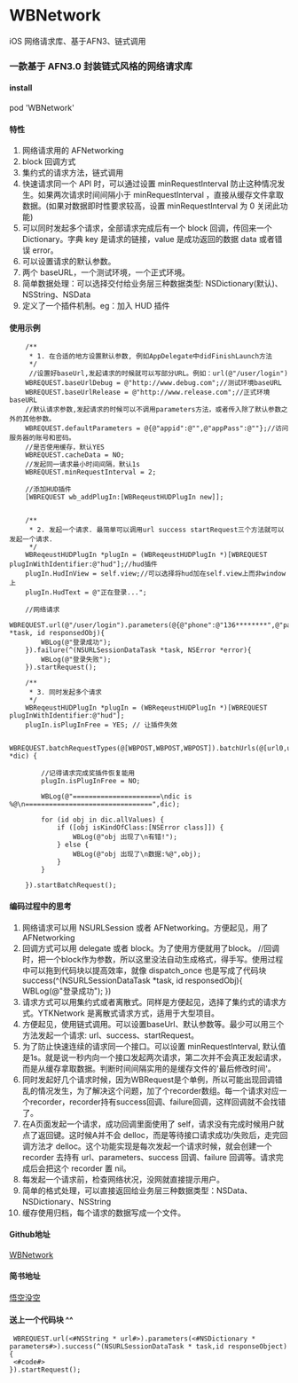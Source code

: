 # WBNetwork
iOS 网络请求库、基于AFN3、链式调用

### 一款基于 AFN3.0 封装链式风格的网络请求库 

#### install

pod 'WBNetwork'

#### 特性

1. 网络请求用的 AFNetworking
2. block 回调方式
3. 集约式的请求方法，链式调用
4. 快速请求同一个 API 时，可以通过设置 minRequestInterval 防止这种情况发生。如果两次请求时间间隔小于 minRequestInterval ，直接从缓存文件拿取数据。(如果对数据即时性要求较高，设置 minRequestInterval 为 0 关闭此功能)
5. 可以同时发起多个请求，全部请求完成后有一个 block 回调，传回来一个 Dictionary。字典 key 是请求的链接，value 是成功返回的数据 data 或者错误 error。
6. 可以设置请求的默认参数。
7. 两个 baseURL，一个测试环境，一个正式环境。
8. 简单数据处理：可以选择交付给业务层三种数据类型: NSDictionary(默认)、NSString、NSData
9. 定义了一个插件机制。eg：加入 HUD 插件

#### 使用示例

        
        /**
	     * 1. 在合适的地方设置默认参数, 例如AppDelegate中didFinishLaunch方法
	     */
	     //设置好baseUrl,发起请求的时候就可以写部分URL。例如：url(@"/user/login")
	    WBREQUEST.baseUrlDebug = @"http://www.debug.com";//测试环境baseURL
	    WBREQUEST.baseUrlRelease = @"http://www.release.com";//正式环境baseURL
	    //默认请求参数,发起请求的时候可以不调用parameters方法，或者传入除了默认参数之外的其他参数。
	    WBREQUEST.defaultParameters = @{@"appid":@"",@"appPass":@""};//访问服务器的账号和密码。
	    //是否使用缓存，默认YES
	    WBREQUEST.cacheData = NO;
	    //发起同一请求最小时间间隔，默认1s
	    WBREQUEST.minRequestInterval = 2;

        //添加HUD插件
	    [WBREQUEST wb_addPlugIn:[WBReqeustHUDPlugIn new]];

	    
	    /**
	     * 2. 发起一个请求. 最简单可以调用url success startRequest三个方法就可以发起一个请求.
	     */
	    WBReqeustHUDPlugIn *plugIn = (WBReqeustHUDPlugIn *)[WBREQUEST plugInWithIdentifier:@"hud"];//hud插件
	    plugIn.HudInView = self.view;//可以选择将hud加在self.view上而非window上
	    plugIn.HudText = @"正在登录...";

	    //网络请求
	    WBREQUEST.url(@"/user/login").parameters(@{@"phone":@"136********",@"passwd":@""}).success(^(NSURLSessionDataTask *task, id responsedObj){
	        WBLog(@"登录成功");
	    }).failure(^(NSURLSessionDataTask *task, NSError *error){
	        WBLog(@"登录失败");
	    }).startRequest();

	    /**
	     * 3. 同时发起多个请求
	     */
	    WBReqeustHUDPlugIn *plugIn = (WBReqeustHUDPlugIn *)[WBREQUEST plugInWithIdentifier:@"hud"];
	    plugIn.isPlugInFree = YES; // 让插件失效

	    WBREQUEST.batchRequestTypes(@[WBPOST,WBPOST,WBPOST]).batchUrls(@[url0,url1,url2]).batchParameters(@[@{},@{},@{}]).batchRequestDone(^(NSDictionary *dic) {
	    
	    	//记得请求完成奖插件恢复能用
	        plugIn.isPlugInFree = NO;

	        WBLog(@"======================\ndic is %@\n================================",dic);
	        
	        for (id obj in dic.allValues) {
	            if ([obj isKindOfClass:[NSError class]]) {
	                WBLog(@"obj 出现了\n有错!");
	            } else {
	                WBLog(@"obj 出现了\n数据:%@",obj);
	            }
	        }
	        
	    }).startBatchRequest();

#### 编码过程中的思考

1. 网络请求可以用 NSURLSession 或者 AFNetworking。方便起见，用了 AFNetworking
2. 回调方式可以用 delegate 或者 block。为了使用方便就用了block。
		//回调时，把一个block作为参数，所以这里没法自动生成格式，得手写。使用过程中可以拖到代码块以提高效率，就像 dispatch_once 也是写成了代码块
		success(^(NSURLSessionDataTask *task, id responsedObj){
	        WBLog(@"登录成功");
	    })
3. 请求方式可以用集约式或者离散式。同样是方便起见，选择了集约式的请求方式。YTKNetwork 是离散式请求方式，适用于大型项目。
4. 方便起见，使用链式调用。可以设置baseUrl、默认参数等。最少可以用三个方法发起一个请求: url、success、startRequest。
5. 为了防止快速连续的请求同一个接口。可以设置 minRequestInterval, 默认值是1s。就是说一秒内向一个接口发起两次请求，第二次并不会真正发起请求，而是从缓存拿取数据。判断时间间隔实用的是缓存文件的'最后修改时间'。
6. 同时发起好几个请求时候，因为WBRequest是个单例，所以可能出现回调错乱的情况发生，为了解决这个问题，加了个recorder数组。每一个请求对应一个recorder，recorder持有success回调、failure回调，这样回调就不会找错了。
7. 在A页面发起一个请求，成功回调里面使用了 self，请求没有完成时候用户就点了返回键。这时候A并不会 delloc，而是等待接口请求成功/失败后，走完回调方法才 delloc。这个功能实现是每次发起一个请求时候，就会创建一个 recorder 去持有 url、parameters、success 回调、failure 回调等。请求完成后会把这个 recorder 置 nil。
8. 每发起一个请求前，检查网络状况，没网就直接提示用户。
9. 简单的格式处理，可以直接返回给业务层三种数据类型：NSData、NSDictionary、NSString
10. 缓存使用归档，每个请求的数据写成一个文件。

#### Github地址

[WBNetwork](https://github.com/AllenSWB/WBNetwork)

#### 简书地址

[悟空没空](http://www.jianshu.com/p/1329d863ee5d)

#### 送上一个代码块 ^^

	 WBREQUEST.url(<#NSString * url#>).parameters(<#NSDictionary * parameters#>).success(^(NSURLSessionDataTask * task,id responseObject){
     <#code#>
    }).startRequest();
